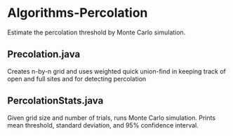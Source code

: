 # Algorithms-Percolation

Estimate the percolation threshold by Monte Carlo simulation.

## Precolation.java
Creates n-by-n grid and uses weighted quick union-find in keeping track of open and full sites and for detecting percolation

## PercolationStats.java
Given grid size and number of trials, runs Monte Carlo simulation. Prints mean threshold, standard deviation,
and 95% confidence interval.
